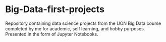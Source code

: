 # Big-Data-first-projects
Repository containing data science projects from the UON Big Data course completed by me for academic, self learning, and hobby purposes. Presented in the form of Jupyter Notebooks.

